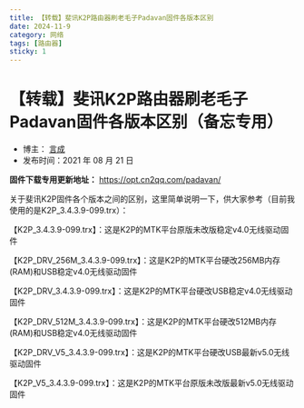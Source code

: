 ```yaml
---
title: 【转载】斐讯K2P路由器刷老毛子Padavan固件各版本区别
date: 2024-11-9
category: 网络
tags: [路由器]
sticky: 1
---
```


# 【转载】斐讯K2P路由器刷老毛子Padavan固件各版本区别（备忘专用）

- 博主： [言成](https://www.elecdiy.com/author/1/)
- 发布时间：2021 年 08 月 21 日

**固件下载专用更新地址：**
https://opt.cn2qq.com/padavan/

关于斐讯K2P固件各个版本之间的区别，这里简单说明一下，供大家参考（目前我使用的是K2P_3.4.3.9-099.trx）：

【K2P_3.4.3.9-099.trx】：这是K2P的MTK平台原版未改版稳定v4.0无线驱动固件

【K2P_DRV_256M_3.4.3.9-099.trx】：这是K2P的MTK平台硬改256MB内存(RAM)和USB稳定v4.0无线驱动固件

【K2P_DRV_3.4.3.9-099.trx】：这是K2P的MTK平台硬改USB稳定v4.0无线驱动固件

【K2P_DRV_512M_3.4.3.9-099.trx】：这是K2P的MTK平台硬改512MB内存(RAM)和USB稳定v4.0无线驱动固件

【K2P_DRV_V5_3.4.3.9-099.trx】：这是K2P的MTK平台硬改USB最新v5.0无线驱动固件

【K2P_V5_3.4.3.9-099.trx】：这是K2P的MTK平台原版未改版最新v5.0无线驱动固件
